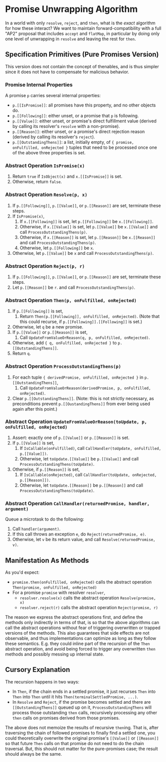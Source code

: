 # Promise Unwrapping Algorithm

In a world with only `resolve`, `reject`, and `then`, what is the *exact* algorithm for how these interact? We want to maintain forward-compatibility with a full "AP2" proposal that includes `accept` and `flatMap`, in particular by doing only one level of unwrapping in `resolve` and leaving the rest for `then`.

## Specification Primitives (Pure Promises Version)

This version does not contain the concept of thenables, and is thus simpler since it does not have to compensate for malicious behavior.

### Promise Internal Properties

A promise `p` carries several internal properties:

- `p.[[IsPromise]]`: all promises have this property, and no other objects do.
- `p.[[Following]]`: either unset, or a promise that `p` is following.
- `p.[[Value]]`: either unset, or promise's direct fulfillment value (derived by calling its resolver's `resolve` with a non-promise).
- `p.[[Reason]]`: either unset, or a promise's direct rejection reason (derived by calling its resolver's `reject`).
- `p.[[OutstandingThens]]`: a list, initially empty, of `{ promise, onFulfilled, onRejected }` tuples that need to be processed once one of the above three properties is set.

### Abstract Operation `IsPromise(x)`

1. Return `true` if `IsObject(x)` and `x.[[IsPromise]]` is set.
1. Otherwise, return `false`.

### Abstract Operation `Resolve(p, x)`

1. If `p.[[Following]]`, `p.[[Value]]`, or `p.[[Reason]]` are set, terminate these steps.
1. If `IsPromise(x)`,
   1. If `x.[[Following]]` is set, let `p.[[Following]]` be `x.[[Following]]`.
   1. Otherwise, if `x.[[Value]]` is set, let `p.[[Value]]` be `x.[[Value]]` and call `ProcessOutstandingThens(p)`.
   1. Otherwise, if `x.[[Reason]]` is set, let `p.[[Reason]]` be `x.[[Reason]]` and call `ProcessOutstandingThens(p)`.
   1. Otherwise, let `p.[[Following]]` be `x`.
1. Otherwise, let `p.[[Value]]` be `x` and call `ProcessOutstandingThens(p)`.

### Abstract Operation `Reject(p, r)`

1. If `p.[[Following]]`, `p.[[Value]]`, or `p.[[Reason]]` are set, terminate these steps.
1. Let `p.[[Reason]]` be `r`. and call `ProcessOutstandingThens(p)`.

### Abstract Operation `Then(p, onFulfilled, onRejected)`

1. If `p.[[Following]]` is set,
   1. Return `Then(p.[[Following]], onFulfilled, onRejected)`. (Note that this could recurse, if `p.[[Following]].[[Following]]` is set.)
1. Otherwise, let `q` be a new promise.
1. If `p.[[Value]]` or `p.[[Reason]]` is set,
   1. Call `UpdateFromValueOrReason(q, p, onFulfilled, onRejected)`.
1. Otherwise, add `{ q, onFulfilled, onRejected }` to `p.[[OutstandingThens]]`.
1. Return `q`.

### Abstract Operation `ProcessOutstandingThens(p)`

1. For each tuple `{ derivedPromise, onFulfilled, onRejected }` in `p.[[OutstandingThens]]`,
   1. Call `UpdateFromValueOrReason(derivedPromise, p, onFulfilled, onRejected)`.
1. Clear `p.[[OutstandingThens]]`. (Note: this is not strictly necessary, as preconditions prevent `p.[[OustandingThens]]` from ever being used again after this point.)

### Abstract Operation `UpdateFromValueOrReason(toUpdate, p, onFulfilled, onRejected)`

1. Assert: exactly one of `p.[[Value]]` or `p.[[Reason]]` is set.
1. If `p.[[Value]]` is set,
   1. If `IsCallable(onFulfilled)`, call `CallHandler(toUpdate, onFulfilled, p.[[Value]])`.
   1. Otherwise, let `toUpdate.[[Value]]` be `p.[[Value]]` and call `ProcessOutstandingThens(toUpdate)`.
1. Otherwise, if `p.[[Reason]]` is set,
   1. If `IsCallable(onRejected)`, call `CallHandler(toUpdate, onRejected, p.[[Reason]])`.
   1. Otherwise, let `toUpdate.[[Reason]]` be `p.[[Reason]]` and call `ProcessOutstandingThens(toUpdate)`.

### Abstract Operation `CallHandler(returnedPromise, handler, argument)`

Queue a microtask to do the following:

1. Call `handler(argument)`.
1. If this call throws an exception `e`, do `Reject(returnedPromise, e)`.
1. Otherwise, let `v` be its return value, and call `Resolve(returnedPromise, v)`.

## Manifestation As Methods

As you'd expect:

- `promise.then(onFulfilled, onRejected)` calls the abstract operation `Then(promise, onFulfilled, onRejected)`
- For a promise `promise` with resolver `resolver`,
  - `resolver.resolve(x)` calls the abstract operation `Resolve(promise, x)`
  - `resolver.reject(r)` calls the abstract operation `Reject(promise, r)`

The reason we express the abstract operations first, and define the methods only indirectly in terms of that, is so that the above algorithms can call the abstract operations without fear of triggering overwritten or trapped versions of the methods. This also guarantees that side effects are not observable, and thus implementations can optimize as long as they follow these semantics. E.g. they could inline part of the recursion of the `Then` abstract operation, and avoid being forced to trigger any overwritten `then` methods and possibly messing up internal state.

## Cursory Explanation

The recursion happens in two ways:

- In `Then`, if the chain ends in a settled promise, it just recurses `Then` into `Then` into `Then` until it hits `Then(terminalSettledPromise, ...)`.
- In `Resolve` and `Reject`, if the promise becomes settled and there are `[[OutstandingThens]]` queued up on it, `ProcessOutstandingThens` will process those outstanding `then` calls, recursively processing any other `then` calls on promises derived from those promises.

The above does not memoize the results of recursive `then`ing. That is, after traversing the chain of followed promises to finally find a settled one, you could theoretically overwrite the original promise's `[[Value]]` or `[[Reason]]` so that future `Then` calls on that promise do not need to do the chain traversal. But, this should not matter for the pure-promises case; the result should always be the same.
